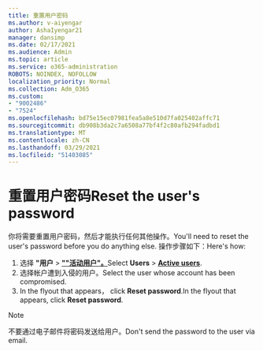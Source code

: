 ```yaml
---
title: 重置用户密码
ms.author: v-aiyengar
author: AshaIyengar21
manager: dansimp
ms.date: 02/17/2021
ms.audience: Admin
ms.topic: article
ms.service: o365-administration
ROBOTS: NOINDEX, NOFOLLOW
localization_priority: Normal
ms.collection: Adm_O365
ms.custom:
- "9002486"
- "7524"
ms.openlocfilehash: bd75e15ec07981fea5a8e510d7fa025402affc71
ms.sourcegitcommit: db908b3da2c7a6508a77bf4f2c80afb294fadbd1
ms.translationtype: MT
ms.contentlocale: zh-CN
ms.lasthandoff: 03/29/2021
ms.locfileid: "51403085"
---
```

# <a name="reset-the-users-password"></a><span data-ttu-id="015f3-102">重置用户密码</span><span class="sxs-lookup"><span data-stu-id="015f3-102">Reset the user's password</span></span>

<span data-ttu-id="015f3-103">你将需要重置用户密码，然后才能执行任何其他操作。</span><span class="sxs-lookup"><span data-stu-id="015f3-103">You'll need to reset the user's password before you do anything else.</span></span> <span data-ttu-id="015f3-104">操作步骤如下：</span><span class="sxs-lookup"><span data-stu-id="015f3-104">Here's how:</span></span>

1. <span data-ttu-id="015f3-105">选择 **"用户**  >  **[""活动用户"。](https://go.microsoft.com/fwlink/p/?linkid=834822)**</span><span class="sxs-lookup"><span data-stu-id="015f3-105">Select **Users** > **[Active users](https://go.microsoft.com/fwlink/p/?linkid=834822)**.</span></span>
1. <span data-ttu-id="015f3-106">选择帐户遭到入侵的用户。</span><span class="sxs-lookup"><span data-stu-id="015f3-106">Select the user whose account has been compromised.</span></span>
1. <span data-ttu-id="015f3-107">In the flyout that appears， click **Reset password**.</span><span class="sxs-lookup"><span data-stu-id="015f3-107">In the flyout that appears, click **Reset password**.</span></span>

> [!NOTE]
> <span data-ttu-id="015f3-108">不要通过电子邮件将密码发送给用户。</span><span class="sxs-lookup"><span data-stu-id="015f3-108">Don't send the password to the user via email.</span></span>
